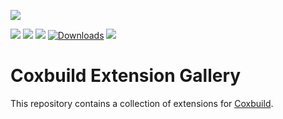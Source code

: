 ![](https://socialify.git.ci/StardustDL/coxbuild-ext-gallery/image?description=1&font=Bitter&forks=1&issues=1&language=1&owner=1&pulls=1&stargazers=1&theme=Light)

[![](https://github.com/StardustDL/coxbuild/workflows/CI/badge.svg)](https://github.com/StardustDL/coxbuild/actions) [![](https://img.shields.io/github/license/StardustDL/coxbuild-ext-gallery.svg)](https://github.com/StardustDL/coxbuild-ext-gallery/blob/master/LICENSE) [![](https://img.shields.io/pypi/v/coxbuild)](https://pypi.org/project/coxbuild/) [![Downloads](https://pepy.tech/badge/coxbuild?style=flat-square)](https://pepy.tech/project/coxbuild) [![](https://data.jsdelivr.com/v1/package/gh/StardustDL/coxbuild-ext-gallery/badge?style=rounded)](https://www.jsdelivr.com/package/gh/StardustDL/coxbuild-ext-gallery)

# Coxbuild Extension Gallery

This repository contains a collection of extensions for [Coxbuild](https://github.com/StardustDL/coxbuild/).
